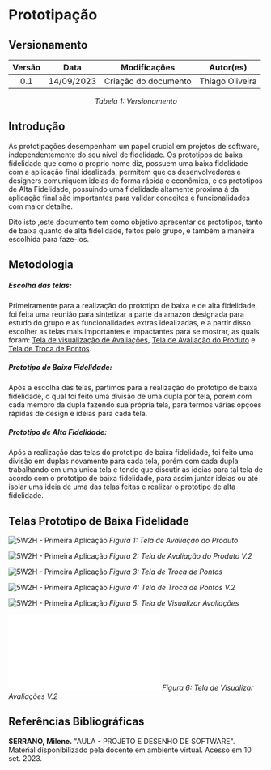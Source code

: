 # Prototipação

## Versionamento

<center>

| **Versão** | **Data** | **Modificações** | **Autor(es)** |
| :--: | :--: | :--: | :--: |
| 0.1 | 14/09/2023 | Criação do documento | Thiago Oliveira |

*Tabela 1: Versionamento*

</center>

## Introdução
As prototipações desempenham um papel crucial em projetos de software, independentemente do seu nível de fidelidade. Os prototipos de baixa fidelidade que como o proprio nome diz, possuem uma baixa fidelidade com a aplicação final idealizada,
permitem que os desenvolvedores e designers comuniquem ideias de forma rápida e econômica, e os prototipos de Alta Fidelidade, possuindo uma fidelidade altamente proxima á da aplicação final são importantes para validar conceitos 
e funcionalidades com maior detalhe.

Dito isto ,este documento tem como objetivo apresentar os prototipos, tanto de baixa quanto de alta fidelidade, feitos pelo grupo, e também a maneira escolhida para faze-los.

## Metodologia
##### Escolha das telas:

Primeiramente para a realização do prototipo de baixa e de alta fidelidade, foi feita uma reunião para sintetizar a parte da amazon designada para estudo do grupo e as funcionalidades extras idealizadas, e a partir disso escolher as telas mais
importantes e impactantes para se mostrar, as quais foram: [Tela de visualização de Avaliações](), [Tela de Avaliação do Produto]() e [Tela de Troca de Pontos]().

##### Prototipo de Baixa Fidelidade:
Após a escolha das telas, partimos para a realização do prototipo de baixa fidelidade, o qual foi feito uma divisão de uma dupla por tela, porém com cada membro da dupla fazendo sua própria tela, para termos várias opçoes rápidas de design e idéias
para cada tela.

##### Prototipo de Alta Fidelidade: 
Após a realização das telas do prototipo de baixa fidelidade, foi feito uma divisão em duplas novamente para cada tela, porém com cada dupla trabalhando em uma unica tela e tendo que discutir as ideias para tal tela de acordo com o prototipo de baixa
fidelidade,  para assim juntar ideias ou até isolar uma ideia de uma das telas feitas e realizar o prototipo de alta fidelidade.

## Telas Prototipo de Baixa Fidelidade
![5W2H - Primeira Aplicação](/Assets/TelasPrototipos/BaixaFidelidade/AvaliacaoDoProdutoBaixa.png)
*Figura 1: Tela de Avaliação do Produto*


![5W2H - Primeira Aplicação](/Assets/TelasPrototipos/BaixaFidelidade/AvaliacaoDoProdutoBaixaV2.png)
*Figura 2: Tela de Avaliação do Produto V.2*

![5W2H - Primeira Aplicação](/Assets/TelasPrototipos/BaixaFidelidade/TrocaDePontosBaixa.png)
*Figura 3: Tela de Troca de Pontos*

![5W2H - Primeira Aplicação](/Assets/TelasPrototipos/BaixaFidelidade/TrocaDePontosBaixaV2.png)
*Figura 4: Tela de Troca de Pontos V.2*

![5W2H - Primeira Aplicação](/Assets/TelasPrototipos/BaixaFidelidade/VisualizarAvaliacaoBaixa.png)
*Figura 5: Tela de Visualizar Avaliações*

![5W2H-Primeira Aplicação](/Assets/TelasPrototipos/BaixaFidelidade/VerAvaliacaoBaixaV2.pdf)
*Figura 6: Tela de Visualizar Avaliações V.2*

## Referências Bibliográficas

**SERRANO, Milene.** "AULA - PROJETO E DESENHO DE SOFTWARE". Material disponibilizado pela docente em ambiente virtual. Acesso em 10 set. 2023.

